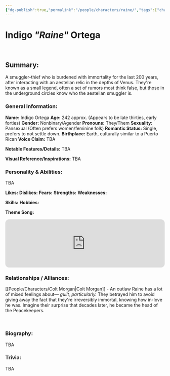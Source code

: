 ```yaml
---
{"dg-publish":true,"permalink":"/people/characters/raine/","tags":["characters"],"dgHomeLink":true,"dgShowLocalGraph":true,"dgShowFileTree":true}
---
```


# Indigo *"Raine"* Ortega
<br>

## Summary: 

A smuggler-thief who is burdened with immortality for the last 200 years, after interacting with an aestellan relic in the depths of Venus. They're known as a small legend, often a set of rumors most think false, but those in the underground circles know who the aestellan smuggler is.
<br>
### General Information:

**Name:** Indigo Ortega
**Age:** 242 approx. (Appears to be late thirties, early forties)
**Gender:** Nonbinary/Agender
**Pronouns:** They/Them
**Sexuality:** Pansexual (Often prefers women/feminine folk)
**Romantic Status:** Single, prefers to not settle down.
**Birthplace:** Earth, culturally similar to a Puerto Rican
**Voice Claim:** TBA

**Notable Features/Details:** TBA

**Visual Reference/Inspirations:** TBA
<br>

### Personality & Abilities:
TBA

**Likes:**
**Dislikes:**
**Fears:**
**Strengths:**
**Weaknesses:**

**Skills:**
**Hobbies:**

**Theme Song:** 
<iframe style="border-radius:12px" src="https://open.spotify.com/embed/track/7kOlqMHboyS604AmNVM4Zy?utm_source=generator" width="100%" height="152" frameBorder="0" allowfullscreen="" allow="autoplay; clipboard-write; encrypted-media; fullscreen; picture-in-picture" loading="lazy"></iframe>
<br>

### Relationships / Alliances:

[[People/Characters/Colt Morgan\|Colt Morgan]] - An outlaw Raine has a lot of mixed feelings about— *guilt, particularly.* They betrayed him to avoid giving away the fact that they're irreversibly immortal, knowing how in-love he was. Imagine their surprise that decades later, he became the head of the Peacekeepers.

<br>

### Biography: 

TBA
<br>

### Trivia: 

TBA

<br>



